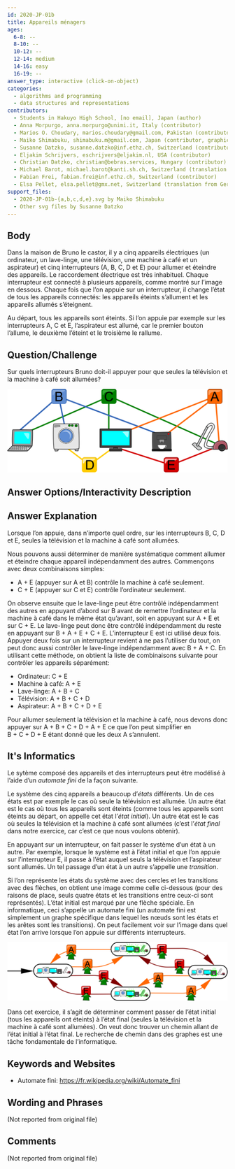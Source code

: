 ```yaml
---
id: 2020-JP-01b
title: Appareils ménagers
ages:
  6-8: --
  8-10: --
  10-12: --
  12-14: medium
  14-16: easy
  16-19: --
answer_type: interactive (click-on-object)
categories:
  - algorithms and programming
  - data structures and representations
contributors:
  - Students in Hakuyo High School, [no email], Japan (author)
  - Anna Morpurgo, anna.morpurgo@unimi.it, Italy (contributor)
  - Marios O. Choudary, marios.choudary@gmail.com, Pakistan (contributor)
  - Maiko Shimabuku, shimabuku.m@gmail.com, Japan (contributor, graphics)
  - Susanne Datzko, susanne.datzko@inf.ethz.ch, Switzerland (contributor, graphics)
  - Eljakim Schrijvers, eschrijvers@eljakim.nl, USA (contributor)
  - Christian Datzko, christian@bebras.services, Hungary (contributor)
  - Michael Barot, michael.barot@kanti.sh.ch, Switzerland (translation from English into German)
  - Fabian Frei, fabian.frei@inf.ethz.ch, Switzerland (contributor)
  - Elsa Pellet, elsa.pellet@gmx.net, Switzerland (translation from German into French)
support_files:
  - 2020-JP-01b-{a,b,c,d,e}.svg by Maiko Shimabuku
  - Other svg files by Susanne Datzko
---
```



## Body

Dans la maison de Bruno le castor, il y a cinq appareils électriques (un ordinateur, un lave-linge, une télévision, une machine à café et un aspirateur) et cinq interrupteurs (A, B, C, D et E) pour allumer et éteindre des appareils. Le raccordement électrique est très inhabituel. Chaque interrupteur est connecté à plusieurs appareils, comme montré sur l’image en dessous. Chaque fois que l’on appuie sur un interrupteur, il change l’état de tous les appareils connectés: les appareils éteints s’allument et les appareils allumés s’éteignent.

Au départ, tous les appareils sont éteints. Si l’on appuie par exemple sur les interrupteurs A, C et E, l’aspirateur est allumé, car le premier bouton l’allume, le deuxième l’éteint et le troisième le rallume.


## Question/Challenge

Sur quels interrupteurs Bruno doit-il appuyer pour que seules la télévision et la machine à café soit allumées?

![](graphics/2020-JP-01b_taskbody-compatible.svg "Appareils et interrupteurs (500px)")


## Answer Options/Interactivity Description

<!-- empty -->


## Answer Explanation

Lorsque l’on appuie, dans n’importe quel ordre, sur les interrupteurs B, C, D et E, seules la télévision et la machine à café sont allumées.

Nous pouvons aussi déterminer de manière systématique comment allumer et éteindre chaque appareil indépendamment des autres. Commençons avec deux combinaisons simples:
 - A + E (appuyer sur A et B) contrôle la machine à café seulement.
 - C + E (appuyer sur C et E) contrôle l’ordinateur seulement.

On observe ensuite que le lave-linge peut être contrôlé indépendamment des autres en appuyant d’abord sur B avant de remettre l’ordinateur et la machine à café dans le même état qu’avant, soit en appuyant sur A + E et sur C + E. Le lave-linge peut donc être contrôlé indépendamment du reste en appuyant sur B + A + E + C + E. L’interrupteur E est ici utilisé deux fois. Appuyer deux fois sur un interrupteur revient à ne pas l’utiliser du tout, on peut donc aussi contrôler le lave-linge indépendamment avec B + A + C. En utilisant cette méthode, on obtient la liste de combinaisons suivante pour contrôler les appareils séparément:
 - Ordinateur: C + E
 - Machine à café: A + E
 - Lave-linge: A + B + C
 - Télévision: A + B + C + D
 - Aspirateur: A + B + C + D + E

Pour allumer seulement la télévision et la machine à café, nous devons donc appuyer sur A + B + C + D + A + E ce que l’on peut simplifier en B + C + D + E étant donné que les deux A s’annulent.


## It's Informatics

Le sytème composé des appareils et des interrupteurs peut être modélisé à l’aide d’un _automate fini_ de la façon suivante.

Le système des cinq appareils a beaucoup d’_états_ différents. Un de ces états est par exemple le cas où seule la télévision est allumée. Un autre état est le cas où tous les appareils sont éteints (comme tous les appareils sont éteints au départ, on appelle cet état l’_état initial_). Un autre état est le cas où seules la télévision et la machine à café sont allumées (c’est l’_état final_ dans notre exercice, car c’est ce que nous voulons obtenir).

En appuyant sur un interrupteur, on fait passer le système d’un état à un autre. Par exemple, lorsque le système est à l’état initial et que l’on appuie sur l’interrupteur E, il passe à l’état auquel seuls la télévision et l’aspirateur sont allumés. Un tel passage d’un état à un autre s’appelle une _transition_.

Si l’on représente les états du système avec des cercles et les transitions avec des flèches, on obtient une image comme celle ci-dessous (pour des raisons de place, seuls quatre états et les transitions entre ceux-ci sont représentés). L’état initial est marqué par une flèche spéciale. En informatique, ceci s’appelle un automate fini (un automate fini est simplement un graphe spécifique dans lequel les nœuds sont les états et les arêtes sont les transitions). On peut facilement voir sur l’image dans quel état l’on arrive lorsque l’on appuie sur différents interrupteurs.

![](graphics/2020-JP-01b_explanation-compatible.svg "Diagramme d’états (600px)")

Dans cet exercice, il s’agit de déterminer comment passer de l’état initial (tous les appareils ont éteints) à l’état final (seules la télévision et la machine à café sont allumées). On veut donc trouver un chemin allant de l’état initial à l’état final. Le recherche de chemin dans des graphes est une tâche fondamentale de l’informatique.


## Keywords and Websites

 - Automate fini: https://fr.wikipedia.org/wiki/Automate_fini


## Wording and Phrases

(Not reported from original file)


## Comments

(Not reported from original file)
